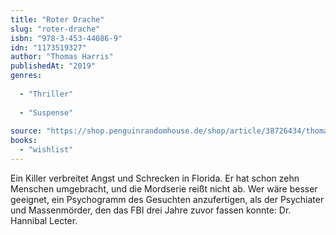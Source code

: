 ```yaml
---
title: "Roter Drache"
slug: "roter-drache"
isbn: "978-3-453-44086-9"
idn: "1173519327"
author: "Thomas Harris"
publishedAt: "2019"
genres:
  
  - "Thriller"
    
  - "Suspense"
    
source: "https://shop.penguinrandomhouse.de/shop/article/38726434/thomas_harris_roter_drache.html"
books: 
  - "wishlist"
---
```

Ein Killer verbreitet Angst und Schrecken in Florida. Er hat schon zehn 
Menschen umgebracht, und die Mordserie reißt nicht ab. Wer wäre besser 
geeignet, ein Psychogramm des Gesuchten anzufertigen, als der Psychiater und 
Massenmörder, den das FBI drei Jahre zuvor fassen konnte: Dr. Hannibal Lecter.